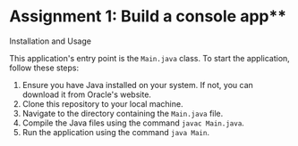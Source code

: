 # Assignment 1: Build a console app**

Installation and Usage

This application's entry point is the `Main.java` class. To start the application, follow these steps:

1. Ensure you have Java installed on your system. If not, you can download it from Oracle's website.
2. Clone this repository to your local machine.
3. Navigate to the directory containing the `Main.java` file.
4. Compile the Java files using the command `javac Main.java`.
5. Run the application using the command `java Main`.
